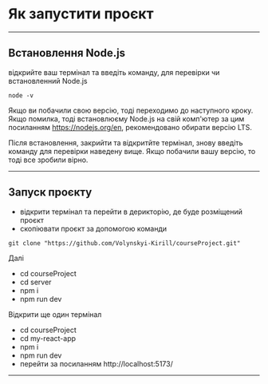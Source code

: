 # Як запустити проєкт

---

## Встановлення Node.js

відкрийте ваш термінал та введіть команду, для перевірки чи встановленний Node.js

```
node -v
```

Якщо ви побачили свою версію, тоді переходимо до наступного кроку. Якщо помилка, тоді встановлюєму Node.js на свій комп'ютер за цим посиланням https://nodejs.org/en, рекомендовано обирати версію LTS.

Після встановлення, закрийти та відкритйте термінал, знову введіть команду для перевірки наведену вище. Якщо побачили вашу версію, то тоді все зробили вірно.

---

## Запуск проєкту

- відкрити термінал та перейти в дерикторію, де буде розміщений проєкт
- скопіювати проєкт за допомогою команди

```
git clone "https://github.com/Volynskyi-Kirill/courseProject.git"
```

Далі

- cd courseProject
- cd server
- npm i
- npm run dev

Відкрити ще один термінал

- cd courseProject
- cd my-react-app
- npm i
- npm run dev
- перейти за посиланням http://localhost:5173/

---
